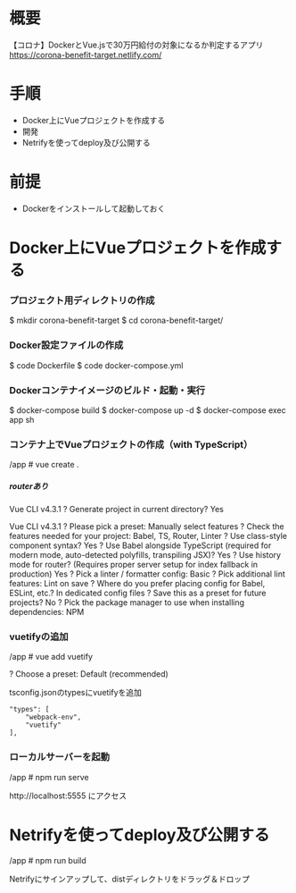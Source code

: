 # 概要
【コロナ】DockerとVue.jsで30万円給付の対象になるか判定するアプリ  
https://corona-benefit-target.netlify.com/

# 手順
- Docker上にVueプロジェクトを作成する
- 開発
- Netrifyを使ってdeploy及び公開する

# 前提
- Dockerをインストールして起動しておく

# Docker上にVueプロジェクトを作成する
### プロジェクト用ディレクトリの作成
$ mkdir corona-benefit-target
$ cd corona-benefit-target/
### Docker設定ファイルの作成
$ code Dockerfile
$ code docker-compose.yml
### Dockerコンテナイメージのビルド・起動・実行
$ docker-compose build
$ docker-compose up -d
$ docker-compose exec app sh
### コンテナ上でVueプロジェクトの作成（with TypeScript）
/app # vue create .

##### routerあり
Vue CLI v4.3.1
? Generate project in current directory? Yes

Vue CLI v4.3.1
? Please pick a preset: Manually select features
? Check the features needed for your project: Babel, TS, Router, Linter
? Use class-style component syntax? Yes
? Use Babel alongside TypeScript (required for modern mode, auto-detected polyfills, transpiling JSX)? Yes
? Use history mode for router? (Requires proper server setup for index fallback in production) Yes
? Pick a linter / formatter config: Basic
? Pick additional lint features: Lint on save
? Where do you prefer placing config for Babel, ESLint, etc.? In dedicated config files
? Save this as a preset for future projects? No
? Pick the package manager to use when installing dependencies: NPM

### vuetifyの追加
/app # vue add vuetify

? Choose a preset: Default (recommended)

tsconfig.jsonのtypesにvuetifyを追加
```
"types": [
    "webpack-env",
    "vuetify"
],
```

### ローカルサーバーを起動
/app # npm run serve

http://localhost:5555 にアクセス


# Netrifyを使ってdeploy及び公開する
/app # npm run build

Netrifyにサインアップして、distディレクトリをドラッグ＆ドロップ

